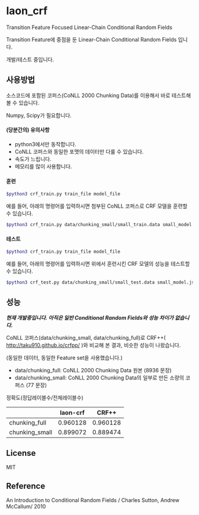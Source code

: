 # laon_crf
Transition Feature Focused Linear-Chain Conditional Random Fields

Transition Feature에 중점을 둔 Linear-Chain Conditional Random Fields 입니다.

개발/테스트 중입니다.

## 사용방법
소스코드에 포함된 코퍼스(CoNLL 2000 Chunking Data)를 이용해서 바로 테스트해 볼 수 있습니다.

Numpy, Scipy가 필요합니다.

#### (당분간의) 유의사항
* python3에서만 동작합니다.
* CoNLL 코퍼스와 동일한 포맷의 데이터만 다룰 수 있습니다.
* 속도가 느립니다.
* 메모리를 많이 사용합니다.

#### 훈련
```sh
$python3 crf_train.py train_file model_file
```
예를 들어, 아래의 명령어를 입력하시면 첨부된 CoNLL 코퍼스로 CRF 모델을 훈련할 수 있습니다.
```sh
$python3 crf_train.py data/chunking_small/small_train.data small_model.json
```

#### 테스트
```sh
$python3 crf_train.py train_file model_file
```
예를 들어, 아래의 명령어를 입력하시면 위에서 훈련시킨 CRF 모델의 성능을 테스트할 수 있습니다.
```sh
$python3 crf_test.py data/chunking_small/small_test.data small_model.json
```

## 성능
**_현재 개발중입니다. 아직은 일반 Conditional Random Fields와 성능 차이가 없습니다._**

CoNLL 코퍼스(data/chunking_small, data/chunking_full)로 CRF++( http://taku910.github.io/crfpp/ )와 비교해 본 결과, 비슷한 성능이 나왔습니다.

(동일한 데이터, 동일한 Feature set을 사용했습니다.)

* data/chunking_full: CoNLL 2000 Chunking Data 원본 (8936 문장)
* data/chunking_small: CoNLL 2000 Chunking Data의 일부로 만든 소량의 코퍼스 (77 문장)

정확도(정답레이블수/전체레이블수)

|                | laon-crf |  CRF++   |
|--------------- | -------- | -------- |
| chunking_full  | 0.960128 | 0.960128 |
| chunking_small | 0.899072 | 0.889474 |

## License
MIT

## Reference
An Introduction to Conditional Random Fields / Charles Sutton, Andrew McCallum/ 2010
